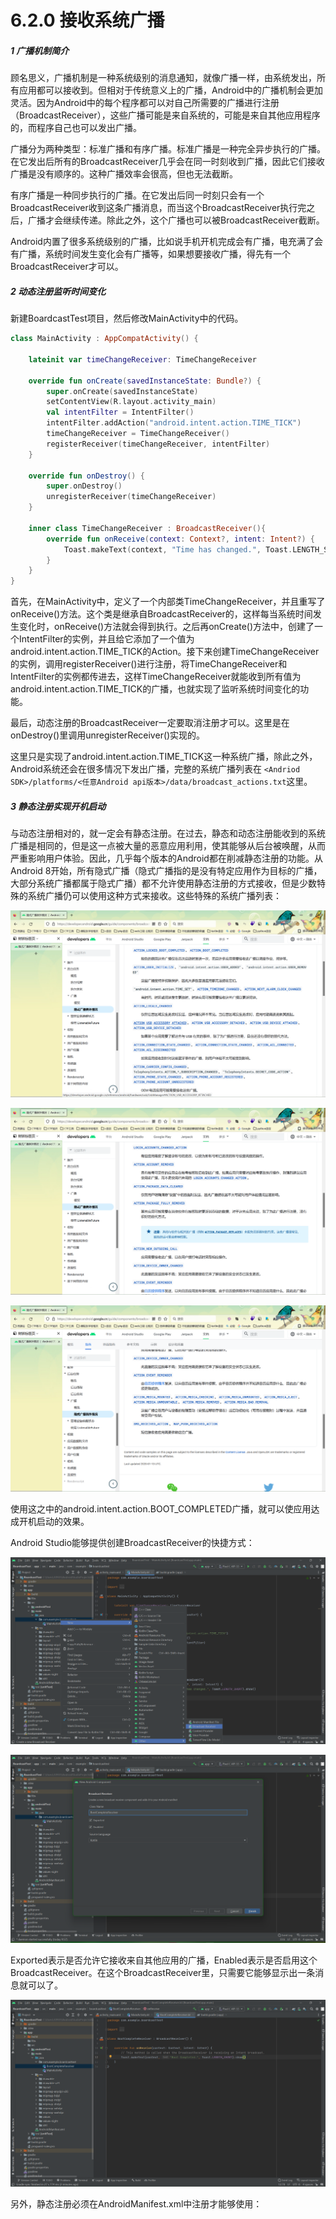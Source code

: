 # 6.2.0 接收系统广播

##### 1 广播机制简介

顾名思义，广播机制是一种系统级别的消息通知，就像广播一样，由系统发出，所有应用都可以接收到。但相对于传统意义上的广播，Android中的广播机制会更加灵活。因为Android中的每个程序都可以对自己所需要的广播进行注册（BroadcastReceiver），这些广播可能是来自系统的，可能是来自其他应用程序的，而程序自己也可以发出广播。

广播分为两种类型：标准广播和有序广播。标准广播是一种完全异步执行的广播。在它发出后所有的BroadcastReceiver几乎会在同一时刻收到广播，因此它们接收广播是没有顺序的。这种广播效率会很高，但也无法截断。

有序广播是一种同步执行的广播。在它发出后同一时刻只会有一个BroadcastReceiver收到这条广播消息，而当这个BroadcastReceiver执行完之后，广播才会继续传递。除此之外，这个广播也可以被BroadcastReceiver截断。

Android内置了很多系统级别的广播，比如说手机开机完成会有广播，电充满了会有广播，系统时间发生变化会有广播等，如果想要接收广播，得先有一个BroadcastReceiver才可以。

##### 2 动态注册监听时间变化

新建BoardcastTest项目，然后修改MainActivity中的代码。

```kotlin
class MainActivity : AppCompatActivity() {

    lateinit var timeChangeReceiver: TimeChangeReceiver

    override fun onCreate(savedInstanceState: Bundle?) {
        super.onCreate(savedInstanceState)
        setContentView(R.layout.activity_main)
        val intentFilter = IntentFilter()
        intentFilter.addAction("android.intent.action.TIME_TICK")
        timeChangeReceiver = TimeChangeReceiver()
        registerReceiver(timeChangeReceiver, intentFilter)
    }

    override fun onDestroy() {
        super.onDestroy()
        unregisterReceiver(timeChangeReceiver)
    }

    inner class TimeChangeReceiver : BroadcastReceiver(){
        override fun onReceive(context: Context?, intent: Intent?) {
            Toast.makeText(context, "Time has changed.", Toast.LENGTH_SHORT).show()
        }
    }
}
```

首先，在MainActivity中，定义了一个内部类TimeChangeReceiver，并且重写了onReceive()方法。这个类是继承自BroadcastReceiver的，这样每当系统时间发生变化时，onReceive()方法就会得到执行。之后再onCreate()方法中，创建了一个IntentFilter的实例，并且给它添加了一个值为android.intent.action.TIME_TICK的Action。接下来创建TimeChangeReceiver的实例，调用registerReceiver()进行注册，将TimeChangeReceiver和IntentFilter的实例都传进去，这样TimeChangeReceiver就能收到所有值为android.intent.action.TIME_TICK的广播，也就实现了监听系统时间变化的功能。

最后，动态注册的BroadcastReceiver一定要取消注册才可以。这里是在onDestroy()里调用unregisterReceiver()实现的。

这里只是实现了android.intent.action.TIME_TICK这一种系统广播，除此之外，Android系统还会在很多情况下发出广播，完整的系统广播列表在 `<Andriod SDK>/platforms/<任意Android api版本>/data/broadcast_actions.txt`这里。

##### 3 静态注册实现开机启动

与动态注册相对的，就一定会有静态注册。在过去，静态和动态注册能收到的系统广播是相同的，但是这一点被大量的恶意应用利用，使其能够从后台被唤醒，从而严重影响用户体验。因此，几乎每个版本的Android都在削减静态注册的功能。从Android 8开始，所有隐式广播（隐式广播指的是没有特定应用作为目标的广播，大部分系统广播都属于隐式广播）都不允许使用静态注册的方式接收，但是少数特殊的系统广播仍可以使用这种方式来接收。这些特殊的系统广播列表：

![1672210083555](image/6.2.0接收系统广播/1672210083555.png)

![1672210104544](image/6.2.0接收系统广播/1672210104544.png)

![1672210116510](image/6.2.0接收系统广播/1672210116510.png)

使用这之中的android.intent.action.BOOT_COMPLETED广播，就可以使应用达成开机启动的效果。

Android Studio能够提供创建BroadcastReceiver的快捷方式：

![1672210406295](image/6.2.0接收系统广播/1672210406295.png)

![1672210445292](image/6.2.0接收系统广播/1672210445292.png)

Exported表示是否允许它接收来自其他应用的广播，Enabled表示是否启用这个BroadcastReceiver。在这个BroadcastReceiver里，只需要它能够显示出一条消息就可以了。

![1672210727655](image/6.2.0接收系统广播/1672210727655.png)

另外，静态注册必须在AndroidManifest.xml中注册才能够使用：
